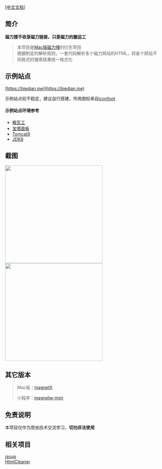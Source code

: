 [[中文文档]](https://github.com/dengyuhan/magnetW/wiki)

## 简介
__磁力搜不收录磁力链接，只是磁力的搬运工__  
>
>本项目是[Mac版磁力搜](https://github.com/youusername/magnetX)的衍生项目  
>根据制定的解析规则，一套代码解析多个磁力网站的HTML，将各个网站不同格式的搜索结果统一格式化

## 示例站点
[https://biedian.me](https://biedian.me)

示例站点较不稳定，建议自行搭建，所用图标来自[iconfont](https://www.iconfont.cn)  

#### 示例站点环境参考
* [搬瓦工](https://bwh88.net/aff.php?aff=48595)
* [宝塔面板](https://www.bt.cn/?invite_code=MV9va2p0bmQ=)
* [Tomcat9](https://tomcat.apache.org/download-90.cgi)
* [JDK8](https://www.oracle.com/technetwork/java/javase/downloads/jdk8-downloads-2133151.html)


## 截图
<img src="screenshots/5.gif" height="320"/><img src="screenshots/9.gif" height ="320"/>

## 其它版本
> Mac版：[magnetX](https://github.com/youusername/magnetX)
> 
> 小程序：[magnetw-mini](https://github.com/dengyuhan/magnetw-mini)

## 免责说明
本项目仅作为爬虫技术交流学习，__切勿非法使用__

## 相关项目
[jsoup](https://github.com/jhy/jsoup)  
[HtmlCleaner](https://mvnrepository.com/artifact/net.sourceforge.htmlcleaner/htmlcleaner)
